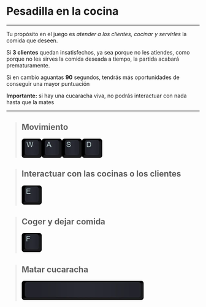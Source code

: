 # Pesadilla en la cocina

---

Tu propósito en el juego es *atender a los clientes, cocinar y servirles* la comida que deseen.

Si **3 clientes** quedan insatisfechos, ya sea porque no les atiendes, como porque no les sirves la comida deseada a tiempo, la partida acabará prematuramente.

Si en cambio aguantas **90** segundos, tendrás más oportunidades de conseguir una mayor puntuación
                        
**Importante:** si hay una cucaracha viva, no podrás interactuar con nada hasta que la mates

---

> ## Movimiento
><div style="display: flex">
>  <img src="img\keys\W1.png" alt="w key" height=50>
>  <img src="img\keys\A1.png" alt="a key" height=50>
>  <img src="img\keys\S1.png" alt="s key" height=50>
>  <img src="img\keys\D1.png" alt="d key" height=50>
></div>


> ## Interactuar con las cocinas o los clientes
> <img src="img\keys\E1.png" alt="e key" height=50>

> ## Coger y dejar comida 
> <img src="img\keys\F13.png" alt="f key" height=50>

> ## Matar cucaracha
> <img src="img\keys\Space1.png" alt="space key" height=50>
